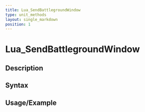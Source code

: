 ```yaml
---
title: Lua_SendBattlegroundWindow
type: unit_methods
layout: single_markdown
position: 1
---
```


# Lua_SendBattlegroundWindow

## Description

## Syntax

## Usage/Example


